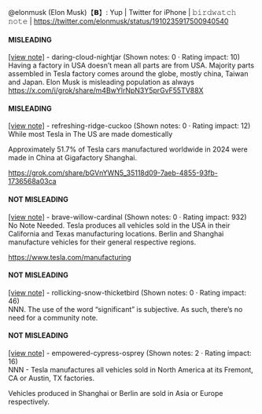 @elonmusk (Elon Musk)【𝗕】: Yup | Twitter for iPhone | 𝚋𝚒𝚛𝚍𝚠𝚊𝚝𝚌𝚑 𝚗𝚘𝚝𝚎 | https://twitter.com/elonmusk/status/1910235917500940540

#### MISLEADING

[[view note]](https://x.com/i/birdwatch/n/1910429382331576712) - daring-cloud-nightjar (Shown notes: 0 · Rating impact: 10)\
Having a factory in USA doesn’t mean all parts are from USA. Majority parts assembled in Tesla factory comes around the globe, mostly china, Taiwan and Japan. Elon Musk is misleading population as always 
https://x.com/i/grok/share/m4BwYlrNpN3Y5prGvF55TV88X

#### MISLEADING

[[view note]](https://x.com/i/birdwatch/n/1910238483018580369) - refreshing-ridge-cuckoo (Shown notes: 0 · Rating impact: 12)\
While most Tesla in The US are made domestically

Approximately 51.7% of Tesla cars manufactured worldwide in 2024 were made in China at Gigafactory Shanghai.

https://grok.com/share/bGVnYWN5_35118d09-7aeb-4855-93fb-1736568a03ca

#### NOT MISLEADING

[[view note]](https://x.com/i/birdwatch/n/1910349680375918877) - brave-willow-cardinal (Shown notes: 0 · Rating impact: 932)\
No Note Needed.  Tesla produces all vehicles sold in the USA in their California and Texas manufacturing locations.  Berlin and Shanghai manufacture vehicles for their general respective regions.

https://www.tesla.com/manufacturing

#### NOT MISLEADING

[[view note]](https://x.com/i/birdwatch/n/1910313676579496150) - rollicking-snow-thicketbird (Shown notes: 0 · Rating impact: 46)\
NNN. The use of the word “significant” is subjective.  As such, there’s no need for a community note. 

#### NOT MISLEADING

[[view note]](https://x.com/i/birdwatch/n/1910244055453237455) - empowered-cypress-osprey (Shown notes: 2 · Rating impact: 16)\
NNN - Tesla manufactures all vehicles sold in North America at its Fremont, CA or Austin, TX factories. 

Vehicles produced in Shanghai or Berlin are sold in Asia or Europe respectively. 
